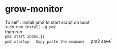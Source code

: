 # grow-monitor  
To self : install pm2 to start script on boot  
`sudo npm install -g pm2`  
then run  
`pm2 start index.js`  
`pm2 startup  
Copy paste the command  
`pm2 save`  
